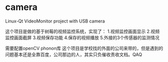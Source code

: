 # camera
Linux-Qt VideoMonitor project with USB camera

这个项目是做的基于树莓的视频监控系统，实现了：
1.视频监控画面显示 2.视频监控画面截屏 3.视频保存功能 4.保存的视频播放 5.外接的3个传感器的监测情况

需要配置openCV phonon库
这个项目是学校找的外面的公司来带的，但是遇到的问题基本还是全靠百度，公司那边的人，其实只负催收责收文档。QAQ
